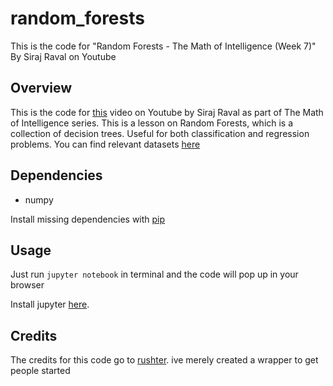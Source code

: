 # random_forests
This is the code for "Random Forests - The Math of Intelligence (Week 7)" By Siraj Raval on Youtube

## Overview

This is the code for [this](https://youtu.be/QHOazyP-YlM) video on Youtube by Siraj Raval as part of The Math of Intelligence series. This is a lesson on Random Forests, which is a collection of decision trees. Useful for both classification and regression problems. You can find relevant datasets [here](http://archive.ics.uci.edu/ml/datasets/banknote+authentication)


## Dependencies

* numpy 

Install missing dependencies with [pip](https://pip.pypa.io/en/stable/)

## Usage

Just run `jupyter notebook` in terminal and the code will pop up in your browser

Install jupyter [here](http://jupyter.readthedocs.io/en/latest/install.html).

## Credits

The credits for this code go to [rushter](https://github.com/rushter). ive merely created a wrapper to get people started
